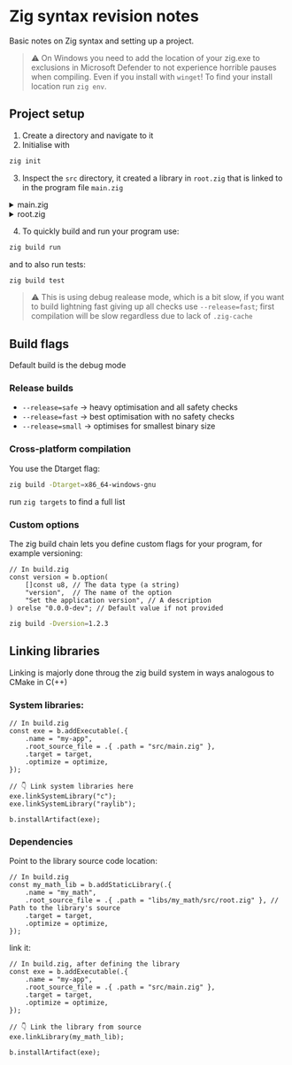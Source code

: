 # Zig syntax revision notes

Basic notes on Zig syntax and setting up a project.

> ⚠️ On Windows you need to add the location of your zig.exe to exclusions in Microsoft Defender to not experience horrible pauses when compiling. Even if you install with `winget`! To find your install location run `zig env`.

## Project setup

1. Create a directory and navigate to it
2. Initialise with

```bash
zig init
```

3. Inspect the `src` directory, it created a library in `root.zig` that is linked to in the program file `main.zig`

<details>
<summary>main.zig</summary>

```zig
//! By convention, main.zig is where your main function lives in the case that
//! you are building an executable. If you are making a library, the convention
//! is to delete this file and start with root.zig instead.

pub fn main() !void {
    // Prints to stderr (it's a shortcut based on `std.io.getStdErr()`)
    std.debug.print("All your {s} are belong to us.\n", .{"codebase"});

    // stdout is for the actual output of your application, for example if you
    // are implementing gzip, then only the compressed bytes should be sent to
    // stdout, not any debugging messages.
    const stdout_file = std.io.getStdOut().writer();
    var bw = std.io.bufferedWriter(stdout_file);
    const stdout = bw.writer();

    try stdout.print("Run `zig build test` to run the tests.\n", .{});

    try bw.flush(); // Don't forget to flush!
}

test "simple test" {
    var list = std.ArrayList(i32).init(std.testing.allocator);
    defer list.deinit(); // Try commenting this out and see if zig detects the memory leak!
    try list.append(42);
    try std.testing.expectEqual(@as(i32, 42), list.pop());
}

test "use other module" {
    try std.testing.expectEqual(@as(i32, 150), lib.add(100, 50));
}

test "fuzz example" {
    const Context = struct {
        fn testOne(context: @This(), input: []const u8) anyerror!void {
            _ = context;
            // Try passing `--fuzz` to `zig build test` and see if it manages to fail this test case!
            try std.testing.expect(!std.mem.eql(u8, "canyoufindme", input));
        }
    };
    try std.testing.fuzz(Context{}, Context.testOne, .{});
}

const std = @import("std");

/// This imports the separate module containing `root.zig`. Take a look in `build.zig` for details.
const lib = @import("zig_syntax_revision_lib");
```
</details>

<details>
<summary>root.zig</summary>

```zig
//! By convention, root.zig is the root source file when making a library. If
//! you are making an executable, the convention is to delete this file and
//! start with main.zig instead.
const std = @import("std");
const testing = std.testing;

pub export fn add(a: i32, b: i32) i32 {
    return a + b;
}

test "basic add functionality" {
    try testing.expect(add(3, 7) == 10);
}
```
</details>

4. To quickly build and run your program use:

```bash
zig build run
```

and to also run tests:

```bash
zig build test
```

> ⚠️ This is using debug realease mode, which is a bit slow, if you want to build lightning fast giving up all checks use `--release=fast`; first compilation will be slow regardless due to lack of `.zig-cache`

## Build flags

Default build is the debug mode

### Release builds

- `--release=safe` -> heavy optimisation and all safety checks
- `--release=fast` -> best optimisation with no safety checks
- `--release=small` -> optimises for smallest binary size

### Cross-platform compilation

You use the Dtarget flag:

```bash
zig build -Dtarget=x86_64-windows-gnu
```

run `zig targets` to find a full list

### Custom options

The zig build chain lets you define custom flags for your program, for example versioning:

```zig
// In build.zig
const version = b.option(
    []const u8, // The data type (a string)
    "version",  // The name of the option
    "Set the application version", // A description
) orelse "0.0.0-dev"; // Default value if not provided
```

```bash
zig build -Dversion=1.2.3
```

## Linking libraries

Linking is majorly done throug the zig build system in ways analogous to CMake in C(++)

### System libraries:

```zig
// In build.zig
const exe = b.addExecutable(.{
    .name = "my-app",
    .root_source_file = .{ .path = "src/main.zig" },
    .target = target,
    .optimize = optimize,
});

// 👇 Link system libraries here
exe.linkSystemLibrary("c");
exe.linkSystemLibrary("raylib");

b.installArtifact(exe);
```

### Dependencies

Point to the library source code location:

```zig
// In build.zig
const my_math_lib = b.addStaticLibrary(.{
    .name = "my_math",
    .root_source_file = .{ .path = "libs/my_math/src/root.zig" }, // Path to the library's source
    .target = target,
    .optimize = optimize,
});
```

link it:

```zig
// In build.zig, after defining the library
const exe = b.addExecutable(.{
    .name = "my-app",
    .root_source_file = .{ .path = "src/main.zig" },
    .target = target,
    .optimize = optimize,
});

// 👇 Link the library from source
exe.linkLibrary(my_math_lib);

b.installArtifact(exe);
```
